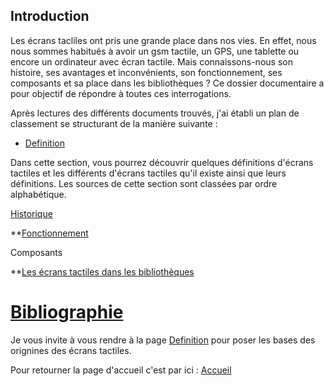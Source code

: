 ##  Introduction 

Les écrans tacliles ont pris une grande place dans nos vies. En effet, nous nous sommes habitués à avoir un gsm tactile, un GPS, une tablette ou encore un ordinateur avec écran tactile. Mais connaissons-nous son histoire, ses avantages et inconvénients, son fonctionnement, ses composants et sa place dans les bibliothèques ? Ce dossier documentaire a pour objectif de répondre à toutes ces interrogations.

Après lectures des différents documents trouvés, j'ai établi un plan de classement se structurant de la manière suivante :

* [Definition](Definition.md)

Dans cette section, vous pourrez découvrir quelques définitions d'écrans tactiles et les différents d'écrans tactiles qu'il existe ainsi que leurs définitions. Les sources de cette section sont classées par ordre alphabétique.

[Historique](histoire.md)

**[Fonctionnement](Fonctionnement.md)
  
  Composants

**[Les écrans tactiles dans les bibliothèques](Lesecranstactilesdanslesbibliotheques.md)

# [Bibliographie](Bibliographie) 



Je vous invite à vous rendre à la page [Definition](Definition.md) pour poser les bases des orignines des écrans tactiles.

Pour retourner la page d'accueil c'est par ici : [Accueil](Accueil.md)
   
